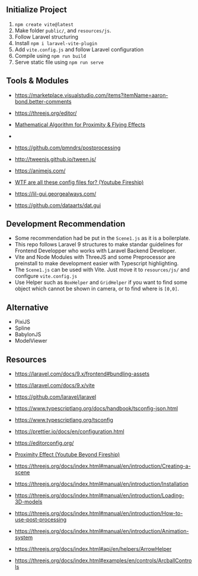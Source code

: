 ## Initialize Project
1. `npm create vite@latest`
2. Make folder `public/`, and `resources/js`.
3. Follow Laravel structuring
4. Install `npm i laravel-vite-plugin`
5. Add `vite.config.js` and follow Laravel configuration
6. Compile using `npm run build`
7. Serve static file using `npm run serve`

## Tools & Modules
- https://marketplace.visualstudio.com/items?itemName=aaron-bond.better-comments
- https://threejs.org/editor/
- [Mathematical Algorithm for Proximity & Flying Effects](https://www.figma.com/file/Kh1VWtgi8tXFVOOKrJkWgk/Proximity-Effects-Algorithm?node-id=0%3A1)
- 
- https://github.com/pmndrs/postprocessing
- http://tweenjs.github.io/tween.js/
- https://animejs.com/

- [WTF are all these config files for? (Youtube Fireship)](https://www.youtube.com/watch?v=14WanxTD2O4)
- https://lil-gui.georgealways.com/
- https://github.com/dataarts/dat.gui

## Development Recommendation
- Some recommendation had be put in the `Scene1.js` as it is a boilerplate.
- This repo follows Laravel 9 structures to make standar guidelines for Frontend Developper who works with Laravel Backend Developer.
- Vite and Node Modules with ThreeJS and some Preprocessor are preinstall to make development easier with Typescript highlighting.
- The `Scene1.js` can be used with Vite. Just move it to `resources/js/` and configure `vite.config.js`
- Use Helper such as `BoxHelper` and `GridHelper` if you want to find some object which cannot be shown in camera, or to find where is `[0,0]`.

## Alternative
- PixiJS
- Spline
- BabylonJS
- ModelViewer

## Resources
- https://laravel.com/docs/9.x/frontend#bundling-assets
- https://laravel.com/docs/9.x/vite
- https://github.com/laravel/laravel
- https://www.typescriptlang.org/docs/handbook/tsconfig-json.html
- https://www.typescriptlang.org/tsconfig
- https://prettier.io/docs/en/configuration.html
- https://editorconfig.org/
- [Proximity Effect (Youtube Beyond Fireship)](https://www.youtube.com/watch?v=TGe3pS5LqEw)

- https://threejs.org/docs/index.html#manual/en/introduction/Creating-a-scene
- https://threejs.org/docs/index.html#manual/en/introduction/Installation
- https://threejs.org/docs/index.html#manual/en/introduction/Loading-3D-models
- https://threejs.org/docs/index.html#manual/en/introduction/How-to-use-post-processing
- https://threejs.org/docs/index.html#manual/en/introduction/Animation-system
  
- https://threejs.org/docs/index.html#api/en/helpers/ArrowHelper
- https://threejs.org/docs/index.html#examples/en/controls/ArcballControls